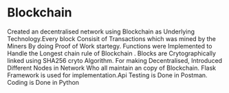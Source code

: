 # Blockchain

Created an decentralised network using Blockchain as Underlying Technology.Every block Consisit of Transactions which was mined by the Miners By doing Proof of Work startegy. Functions were Implemented to Handle the Longest chain rule of Blockchain . Blocks are Crytographically linked using SHA256 cryto Algorithm. For making Decentralised, Introduced Different Nodes in Network Who all maintain an copy of Blockchain. Flask Framework is used for implementation.Api Testing is Done in Postman. Coding is Done in Python
